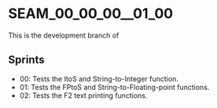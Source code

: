 # SEAM_00_00_00__01_00

This is the development branch of 

## Sprints

* 00: Tests the ItoS and String-to-Integer function.
* 01: Tests the FPtoS and String-to-Floating-point functions.
* 02: Tests the F2 text printing functions.